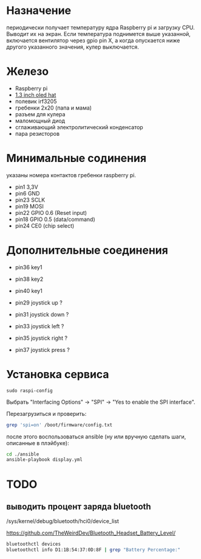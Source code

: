 # Назначение

периодически получает температуру ядра Raspberry pi и загрузку CPU. Выводит их на экран. Если температура поднимется выше указанной, включается вентилятор через gpio pin X,
а когда опускается ниже другого указанного значения, кулер выключается.

# Железо
- Raspberry pi
- [1.3 inch oled hat](https://www.waveshare.com/wiki/1.3inch_OLED_HAT)
- полевик irf3205
- гребенки 2x20 (папа и мама)
- разъем для кулера
- маломощный диод
- сглаживающий электролитический конденсатор
- пара резисторов

# Минимальные содинения
указаны номера контактов гребенки raspberry pi.
- pin1 3,3V
- pin6 GND
- pin23 SCLK
- pin19 MOSI
- pin22 GPIO 0.6 (Reset input)
- pin18 GPIO 0.5 (data/command)
- pin24 CE0 (chip select)

# Дополнительные соединения
- pin36 key1
- pin38 key2
- pin40 key1

- pin29 joystick up ?
- pin31 joystick down ?
- pin33 joystick left ?
- pin35 joystick right ?
- pin37 joystick press ?

# Установка сервиса
```
sudo raspi-config
```
Выбрать "Interfacing Options" -> "SPI" -> "Yes to enable the SPI interface".

Перезагрузиться и проверить:
```bash
grep 'spi=on' /boot/firmware/config.txt
```

после этого воспользоваться ansible (ну или вручную сделать шаги, описанные в плэйбуке):
```bash
cd ./ansible
ansible-playbook display.yml
```

# TODO
## выводить процент заряда bluetooth
/sys/kernel/debug/bluetooth/hci0/device_list

https://github.com/TheWeirdDev/Bluetooth_Headset_Battery_Level/

```bash
bluetoothctl devices
bluetoothctl info D1:1B:54:37:0D:8F | grep "Battery Percentage:"
```